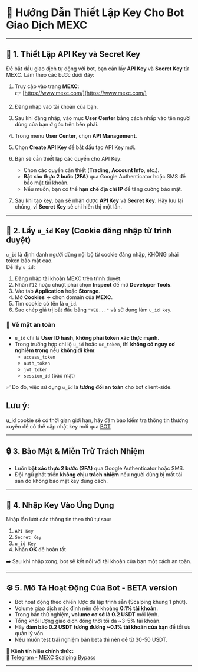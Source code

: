 # 📘 Hướng Dẫn Thiết Lập Key Cho Bot Giao Dịch MEXC

---

## 🔑 1. Thiết Lập API Key và Secret Key

Để bắt đầu giao dịch tự động với bot, bạn cần lấy **API Key** và **Secret Key** từ MEXC. Làm theo các bước dưới đây:

1. Truy cập vào trang **MEXC**:  
   👉 [https://www.mexc.com/](https://www.mexc.com/)

2. Đăng nhập vào tài khoản của bạn.

3. Sau khi đăng nhập, vào mục **User Center** bằng cách nhấp vào tên người dùng của bạn ở góc trên bên phải.

4. Trong menu **User Center**, chọn **API Management**.

5. Chọn **Create API Key** để bắt đầu tạo API Key mới.

6. Bạn sẽ cần thiết lập các quyền cho API Key:
   - Chọn các quyền cần thiết (**Trading**, **Account Info**, etc.).
   - **Bật xác thực 2 bước (2FA)** qua Google Authenticator hoặc SMS để bảo mật tài khoản.
   - Nếu muốn, bạn có thể **hạn chế địa chỉ IP** để tăng cường bảo mật.

7. Sau khi tạo key, bạn sẽ nhận được **API Key** và **Secret Key**. Hãy lưu lại chúng, vì **Secret Key** sẽ chỉ hiển thị một lần.


---

## 🍪 2. Lấy `u_id` Key (Cookie đăng nhập từ trình duyệt)

`u_id` là định danh người dùng nội bộ từ cookie đăng nhập, KHÔNG phải token bảo mật cao.  
Để lấy `u_id`:

1. Đăng nhập tài khoản MEXC trên trình duyệt.
2. Nhấn `F12` hoặc chuột phải chọn **Inspect** để mở **Developer Tools**.
3. Vào tab **Application** hoặc **Storage**.
4. Mở **Cookies** → chọn domain của **MEXC**.
5. Tìm cookie có tên là `u_id`.
6. Sao chép giá trị bắt đầu bằng `"WEB..."` và sử dụng làm `u_id key`.

### 🔐 Về mặt an toàn

- `u_id` chỉ là **User ID hash**, **không phải token xác thực mạnh**.
- Trong trường hợp chỉ lộ `u_id` hoặc `uc_token`, thì **không có nguy cơ nghiêm trọng** nếu **không đi kèm**:
  - `access_token`
  - `auth_token`
  - `jwt_token`
  - `session_id` (bảo mật)

✅ Do đó, việc sử dụng `u_id` là **tương đối an toàn** cho bot client-side.

## Lưu ý:
u_id cookie sẽ có thời gian giới hạn, hãy đảm bảo kiểm tra thông tin thường xuyên để có thể cập nhật key mới qua [BOT](https://t.me/sot_mexc_autotrade_bot)


---

## 🔒 3. Bảo Mật & Miễn Trừ Trách Nhiệm

- Luôn **bật xác thực 2 bước (2FA)** qua Google Authenticator hoặc SMS.
- Đội ngũ phát triển **không chịu trách nhiệm** nếu người dùng bị mất tài sản do không bảo mật key đúng cách.

---

## 🧩 4. Nhập Key Vào Ứng Dụng

Nhập lần lượt các thông tin theo thứ tự sau:

1. `API Key`
2. `Secret Key`
3. `u_id Key`
4. Nhấn **OK** để hoàn tất

➡️ Sau khi nhập xong, bot sẽ kết nối với tài khoản của bạn một cách an toàn.

---

## ⚙️ 5. Mô Tả Hoạt Động Của Bot - BETA version

- Bot hoạt động theo chiến lược đã lập trình sẵn (Scalping khung 1 phút).
- Volume giao dịch mặc định nên để khoảng **0.1% tài khoản**.
- Trong bản thử nghiệm, **volume cơ sở là 0.2 USDT** mỗi lệnh.
- Tổng khối lượng giao dịch đồng thời tối đa ~3-5% tài khoản.
- Hãy **đảm bảo 0.2 USDT tương đương ~0.1% tài khoản của bạn** để tối ưu quản lý vốn.
- Nếu muốn test trải nghiệm bản beta thì nên để từ 30-50 USDT.

📢 **Kênh tín hiệu chính thức:**  
🔗 [Telegram - MEXC Scalping Bypass](https://t.me/mexcscalpingbypass)

---
